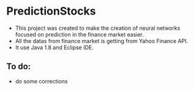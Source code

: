 # PredictionStocks

-   This project was created to make the creation of neural networks focused on prediction in the finance market easier.
-   All the datas from finance market is getting from Yahoo Finance API.
-   It use Java 1.8 and Eclipse IDE.


## To do:
- do some corrections


